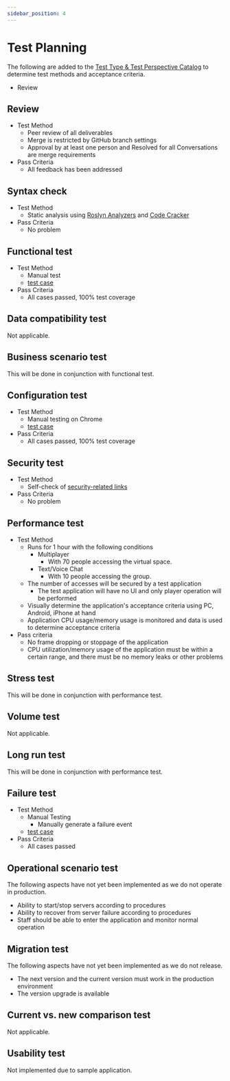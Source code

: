 ```yaml
---
sidebar_position: 4
---
```


# Test Planning

The following are added to the [Test Type & Test Perspective Catalog](https://fintan.jp/page/1456/) to determine test methods and acceptance criteria.

- Review

## Review

- Test Method
  - Peer review of all deliverables
  - Merge is restricted by GitHub branch settings
  - Approval by at least one person and Resolved for all Conversations are merge requirements
- Pass Criteria
  - All feedback has been addressed

## Syntax check

- Test Method
  - Static analysis using [Roslyn Analyzers](https://github.com/dotnet/roslyn-analyzers) and [Code Cracker](https://github.com/code-cracker/code-cracker)
- Pass Criteria
  - No problem

## Functional test

- Test Method
  - Manual test
  - [test case](./test-case.md#functional-test)
- Pass Criteria
  - All cases passed, 100% test coverage

## Data compatibility test

Not applicable.

## Business scenario test

This will be done in conjunction with functional test.

## Configuration test

- Test Method
  - Manual testing on Chrome
  - [test case](./test-case.md#functional-test)
- Pass Criteria
  - All cases passed, 100% test coverage

## Security test

- Test Method
  - Self-check of [security-related links](https://fintan-contents.github.io/mobile-app-crib-notes/reference/security/awesome-sites)
- Pass Criteria
  - No problem

## Performance test

- Test Method
  - Runs for 1 hour with the following conditions
    - Multiplayer
      - With 70 people accessing the virtual space.
    - Text/Voice Chat
      - With 10 people accessing the group.
  - The number of accesses will be secured by a test application
    - The test application will have no UI and only player operation will be performed
  - Visually determine the application's acceptance criteria using PC, Android, iPhone at hand
  - Application CPU usage/memory usage is monitored and data is used to determine acceptance criteria
- Pass criteria
  - No frame dropping or stoppage of the application
  - CPU utilization/memory usage of the application must be within a certain range, and there must be no memory leaks or other problems

## Stress test

This will be done in conjunction with performance test.

## Volume test

Not applicable.

## Long run test

This will be done in conjunction with performance test.

## Failure test

- Test Method
  - Manual Testing
    - Manually generate a failure event
  - [test case](./test-case.md#failure-test)
- Pass Criteria
  - All cases passed

## Operational scenario test

The following aspects have not yet been implemented as we do not operate in production.

- Ability to start/stop servers according to procedures
- Ability to recover from server failure according to procedures
- Staff should be able to enter the application and monitor normal operation

## Migration test

The following aspects have not yet been implemented as we do not release.

- The next version and the current version must work in the production environment
- The version upgrade is available

## Current vs. new comparison test

Not applicable.

## Usability test

Not implemented due to sample application.
